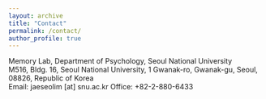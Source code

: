 ```yaml
---
layout: archive
title: "Contact"
permalink: /contact/
author_profile: true
---
```

Memory Lab, Department of Psychology, Seoul National University <br>
M516, Bldg. 16, Seoul National University, 1 Gwanak-ro, Gwanak-gu, Seoul, 08826, Republic of Korea <br>
Email: jaeseolim [at] snu.ac.kr
Office:  +82-2-880-6433
